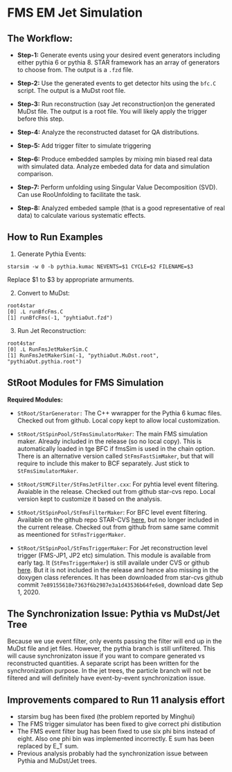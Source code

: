 
FMS EM Jet Simulation
===================================


The Workflow:
---------------

- **Step-1:** Generate events using your desired event generators including either pythia 6 or pythia 8. STAR framework has an array of generators to choose from. The output is a `.fzd` file.

- **Step-2:** Use the generated events to get detector hits using the `bfc.C` script. The output is a MuDst root file.

- **Step-3:** Run reconstruction (say Jet reconstruction)on the generated MuDst file. The output is a root file. You will likely apply the trigger before this step.

- **Step-4:** Analyze the reconstructed dataset for QA distributions.

- **Step-5:** Add trigger filter to simulate triggering

- **Step-6:** Produce embedded samples by mixing min biased real data with simulated data. Analyze embeded data for data and simulation comparison.

- **Step-7:** Perform unfolding using Singular Value Decomposition (SVD). Can use RooUnfolding to facilitate the task.

- **Step-8:** Analyzed embeded sample (that is a good representative of real data) to calculate various systematic effects.




How to Run Examples
--------------

1. Generate Pythia Events:
```
starsim -w 0 -b pythia.kumac NEVENTS=$1 CYCLE=$2 FILENAME=$3
```

Replace $1 to $3 by appropriate armuments.


2. Convert to MuDst:
```
root4star
[0] .L runBfcFms.C
[1] runBfcFms(-1, "pyhtiaOut.fzd")
```

3. Run Jet Reconstruction:
```
root4star
[0] .L RunFmsJetMakerSim.C
[1] RunFmsJetMakerSim(-1, "pythiaOut.MuDst.root", "pythiaOut.pythia.root")
```


StRoot Modules for FMS Simulation
-----------------------------------

**Required Modules:**

- `StRoot/StarGenerator:` The C++ wwrapper for the Pythia 6 kumac files. Checked out from github. Local copy kept to allow local customization.

- `StRoot/StSpinPool/StFmsSimulatorMaker`: The main FMS simulation maker. 
Already included in the release (so no local copy). This is automatically loaded in tge BFC if fmsSim is used in the chain option.
There is an alternative version called `StFmsFastSimMaker`, but that will require to include this maker to BCF separately. Just stick to `StFmsSimulatorMaker`.

- `StRoot/StMCFilter/StFmsJetFilter.cxx`: For pyhtia level event filtering.
Avaiable in the release. Checked out from github star-cvs repo. Local version kept to customize it based on the analysis. 

- `StRoot/StSpinPool/StFmsFilterMaker`: For BFC level event filtering.
Available on the github repo STAR-CVS [here](https://github.com/star-bnl/star-cvs/tree/master/StRoot/StSpinPool/StFmsFilterMaker), but no longer included in the current release. Checked out from github from same same commit as meentioned for `StFmsTriggerMaker`.

- `StRoot/StSpinPool/StFmsTriggerMaker`: For Jet reconstruction level trigger (FMS-JP1, JP2 etc) simulation.
This module is available from early tag. It (`StFmsTriggerMaker`) is still availale under CVS or github [here](https://github.com/star-bnl/star-cvs/tree/master/StRoot/StSpinPool/StFmsTriggerMaker). But it is not included in the release and hence also missing in the doxygen class references. It has been downloaded from star-cvs github commit `7e89155618e7363f6b2987e3a1d43536b64fe6e8`, download date Sep 1, 2020.


The Synchronization Issue: Pythia vs MuDst/Jet Tree
------------------------------------------------

Because we use event filter, only events passing the filter will end up in the MuDst file and jet files. However, the pythia branch is still unfiltered. This will cause synchronizaton issue if you want to compare generated vs reconstructed quantities. A separate script has been written for the synchronization purpose. In the jet trees, the particle branch will not be filtered and will definitely have event-by-event synchronization issue.


Improvements compared to Run 11 analysis effort
-------------------------------------------------

- starsim bug has been fixed (the problem reported by Minghui)
- The FMS trigger simulator has been fixed to give correct phi distibution
- The FMS event filter bug has been fixed to use six phi bins instead of eight. Also one phi bin was implemented incorrectly. E sum has been replaced by E_T sum.
- Previous analysis probably had the synchronization issue between Pythia and MuDst/Jet trees.






